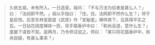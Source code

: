 
> 久依五祖，未有所入。一日造室，祖问：​「不与万法为侣者是甚么人？​」曰：​「法阏即不然。​」祖以手指曰：​「住。住。法网即不然作么生？​」师于是启悟。后至东林宣密度《武库》作「宣秘度」禅师席下，见其得平实之旨。一日拈花绕度禅床一匝，背手插香垆中曰：​「和尚且道，意作么生？​」度屡下语皆不契。逾两月，乃令师试说之。师曰：​「某只将花插香垆中，和尚自疑，有甚么事来？​」
